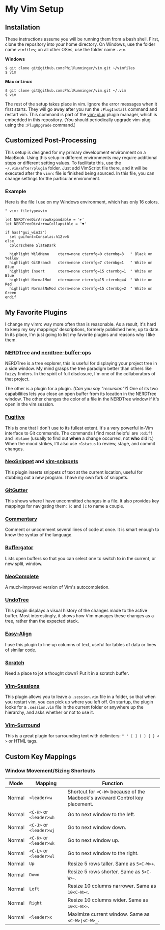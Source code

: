 # My Vim Setup

## Installation

These instructions assume you will be running them from a bash shell. First, clone the repository into your home directory. On Windows, use the folder name `vimfiles`; on all other OSes, use the folder name `.vim`.

__Windows__

```
$ git clone git@github.com:PhilRunninger/vim.git ~/vimfiles
$ vim
```
__Mac or Linux__

```
$ git clone git@github.com:PhilRunninger/vim.git ~/.vim
$ vim
```

The rest of the setup takes place in vim. Ignore the error messages when it first starts. They will go away after you run the `:PlugInstall` command and restart vim. This command is part of the [vim-plug](https://github.com/junegunn/vim-plug) plugin manager, which is embedded in this repository. (You should periodically upgrade vim-plug using the `:PlugUpgrade` command.)

## Customized Post-Processing

This setup is designed for my primary development environment on a MacBook. Using this setup in different environments may require additional steps or different setting values. To facilitate this, use the `~/.vim/after/plugin` folder. Just add VimScript file there, and it will be executed after the `vimrc` file is finished being sourced. In this file, you can change settings for the particular environment.

### Example

Here is the file I use on my Windows environment, which has only 16 colors.

```
" vim: filetype=vim

let NERDTreeDirArrowExpandable = '►'
let NERDTreeDirArrowCollapsible = '▼'

if has("gui_win32")
  set guifont=Consolas:h12:w6
else
  colorscheme SlateDark

  highlight WildMenu    cterm=none ctermfg=0 ctermbg=3   " Black on Yellow
  highlight GitBranch   cterm=none ctermfg=7 ctermbg=1   " White on Blue
  highlight Insert      cterm=none ctermfg=15 ctermbg=1  " White on Blue
  highlight NormalMod   cterm=none ctermfg=15 ctermbg=4  " White on Red
  highlight NormalNoMod cterm=none ctermfg=15 ctermbg=2  " White on Green
endif
```

## My Favorite Plugins

I change my vimrc way more often than is reasonable. As a result, it's hard to keep my key mappings' descriptions, formerly published here, up to date. In its place, I'm just going to list my favorite plugins and reasons why I like them.

### [NERDTree](https://github.com/scrooloose/nerdtree) and [nerdtree-buffer-ops](https://github.com/PhilRunninger/nerdtree-buffer-ops.git)
NERDTree is a tree explorer, this is useful for displaying your project tree in a side window. My mind grasps the tree paradigm better than others like fuzzy finders. In the spirit of full disclosure, I'm one of the collaborators of that project.

The other is a plugin for a plugin. *(Can you say "recursion"?)* One of its two capabilities lets you close an open buffer from its location in the NERDTree window. The other changes the color of a file in the NERDTree window if it's open in the vim session.

### [Fugitive](https://github.com/tpope/vim-fugitive)
This is one that I don't use to its fullest extent. It's a very powerful in-Vim interface to Git commands. The commands I find most helpful are `:Gdiff` and `:Gblame` (usually to find out **when** a change occurred, not **who** did it.) When the mood strikes, I'll also use `:Gstatus` to review, stage, and commit changes.

### [NeoSnippet](https://github.com/Shougo/neosnippet) and [vim-snippets](https://github.com/PhilRunninger/vim-snippets)
This plugin inserts snippets of text at the current location, useful for stubbing out a new program. I have my own fork of snippets.

### [](https://github.com/w0rp/ale.git)
### [GitGutter](https://github.com/airblade/vim-gitgutter)
This shows where I have uncommitted changes in a file. It also provides key mappings for navigating them: `]c` and `[c` to name a couple.

### [Commentary](https://github.com/tpope/vim-commentary.git)
Comment or uncomment several lines of code at once. It is smart enough to know the syntax of the language.

### [](https://github.com/diepm/vim-rest-console.git)
### [Buffergator](https://github.com/jeetsukumaran/vim-buffergator.git)
Lists open buffers so that you can select one to switch to in the current, or new split, window.

### [](https://github.com/guns/xterm-color-table.vim)
### [](https://github.com/morhetz/gruvbox.git)
### [](https://github.com/sotte/presenting.vim.git)
### [NeoComplete](https://github.com/Shougo/neocomplete.vim)
A much-improved version of Vim's autocompletion.

### [UndoTree](https://github.com/mbbill/undotree)
This plugin displays a visual history of the changes made to the active buffer. Most interestingly, it shows how Vim manages these changes as a tree, rather than the expected stack.

### [Easy-Align](https://github.com/junegunn/vim-easy-align)
I use this plugin to line up columns of text, useful for tables of data or lines of similar code.

### [Scratch](https://github.com/mtth/scratch.vim)
Need a place to jot a thought down? Put it in a scratch buffer.

### [Vim-Sessions](https://github.com/PhilRunninger/vim-sessions.git)
This plugin allows you to leave a `.session.vim` file in a folder, so that when you restart vim, you can pick up where you left off. On startup, the plugin looks for a `.session.vim` file in the current folder or anywhere up the hierarchy, and asks whether or not to use it.

### [](https://github.com/kshenoy/vim-signature)
### [](https://github.com/tpope/vim-repeat)
### [Vim-Surround](https://github.com/tpope/vim-surround)
This is a great plugin for surrounding text with delimiters: `" ' [ ] ( ) { } < >` or HTML tags.

### [](https://github.com/tpope/vim-unimpaired)
### [](https://github.com/tommcdo/vim-exchange.git)
### [](https://github.com/scrooloose/vim-slumlord)
### [](https://github.com/chrisbra/Recover.vim.git)
### [](https://github.com/ggVGc/vim-fuzzysearch.git)
### [](https://github.com/lfv89/vim-interestingwords.git)
### [](https://github.com/suan/vim-instant-markdown.git)
### [](https://github.com/tpope/vim-markdown)
### [](https://github.com/elzr/vim-json)
### [](https://github.com/vim-scripts/NSIS-syntax-highlighting)
### [](https://github.com/chrisbra/csv.vim)
### [](https://github.com/tpope/vim-jdaddy)
### [](https://github.com/aklt/plantuml-syntax)

## Custom Key Mappings

### Window Movement/Sizing Shortcuts

Mode | Mapping | Function
---|---|---
Normal | `<leader>w` | Shortcut for `<C-W>` because of the Macbook's awkward Control key placement.
Normal | `<C-H>` or `<leader>wh` | Go to next window to the left.
Normal | `<C-J>` or `<leader>wj` | Go to next window down.
Normal | `<C-K>` or `<leader>wk` | Go to next window up.
Normal | `<C-L>` or `<leader>wl` | Go to next window to the right.
Normal | `Up` | Resize 5 rows taller. Same as `5<C-W>+`.
Normal | `Down` | Resize 5 rows shorter. Same as `5<C-W>-`.
Normal | `Left` | Resize 10 columns narrower. Same as `10<C-W><`.
Normal | `Right` | Resize 10 columns wider. Same as `10<C-W>>`.
Normal | `<leader>x` | Maximize current window. Same as <code>\<C-W>&#124;\<C-W>_</code>.
